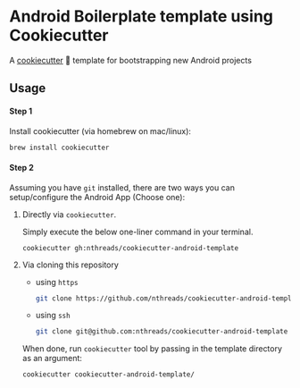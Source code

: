 # Android Boilerplate template using Cookiecutter

A [cookiecutter](https://github.com/cookiecutter/cookiecutter) :cookie: template for bootstrapping new Android projects

## Usage

#### Step 1

Install cookiecutter (via homebrew on mac/linux):

```bash
brew install cookiecutter
```

#### Step 2

Assuming you have `git` installed, there are two ways you can setup/configure the Android App (Choose one):

1. Directly via `cookiecutter`. 

    Simply execute the below one-liner command in your terminal.
    ```
    cookiecutter gh:nthreads/cookiecutter-android-template
    ````
1. Via cloning this repository

    - using `https`

        ```bash
        git clone https://github.com/nthreads/cookiecutter-android-template
        ```

    - using `ssh`
        ```bash
        git clone git@github.com:nthreads/cookiecutter-android-template
        ```

    When done, run `cookiecutter` tool by passing in the template directory as an argument:

    ```bash
    cookiecutter cookiecutter-android-template/
    ```
